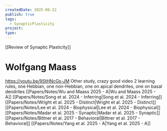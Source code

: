 ```yaml
---
createdDate: 2025-06-22
publish: true
tags:
  - SynapticPlasticity
project: 
type:
---
```

[[Review of Synaptic Plasticity]]
# Wolfgang Maass
https://youtu.be/9StHNcGs-JM
Other study, crazy good video
2 learning rules, one Hebbian, one non-Hebbian, one on apical dendrites, one on basal dendrites
[[Papers/Notes/Wu and Maass 2025 - A|Wu and Maass 2025 - A]]
[[Papers/Notes/Song et al. 2024 - Inferring|Song et al. 2024 - Inferring]]
[[Papers/Notes/Wright et al. 2025 - Distinct|Wright et al. 2025 - Distinct]]
[[Papers/Notes/Lee et al. 2024 - Biophysical|Lee et al. 2024 - Biophysical]]
[[Papers/Notes/Madar et al. 2025 - Synaptic|Madar et al. 2025 - Synaptic]]
[[Papers/Notes/Bittner et al. 2017 - Behavioral|Bittner et al. 2017 - Behavioral]]
[[Papers/Notes/Yang et al. 2025 - A|Yang et al. 2025 - A]]
